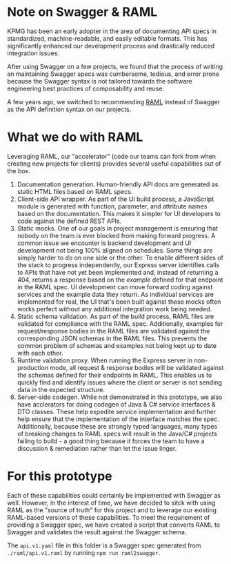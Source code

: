 # Note on Swagger & RAML

KPMG has been an early adopter in the area of documenting API specs in standardized, machine-readable, and easily editable formats.  This has significantly enhanced our development process and drastically reduced integration issues.

After using Swagger on a few projects, we found that the process of writing an maintaining Swagger specs was cumbersome, tedious, and error prone because the Swagger syntax is not tailored towards the software engineering best practices of composability and reuse.

A few years ago, we switched to recommending [RAML](http://raml.org) instead of Swagger as the API definition syntax on our projects.  

# What we do with RAML

Leveraging RAML, our "accelerator" (code our teams can fork from when creating new projects for clients) provides several useful capabilities out of the box.

1.  Documentation generation.  Human-friendly API docs are generated as static HTML files based on RAML specs. 
1.  Client-side API wrapper.  As part of the UI build process, a JavaScript module is generated with function, parameter, and attribute names based on the documentation.  This makes it simpler for UI developers to code against the defined REST APIs.
1.  Static mocks.  One of our goals in project management is ensuring that nobody on the team is ever blocked from making forward progress.  A common issue we encounter is backend development and UI development not being 100% aligned on schedules.  Some things are simply harder to do on one side or the other.  To enable different sides of the stack to progress independently, our Express server identifies calls to APIs that have not yet been implemented and, instead of returning a 404, returns a response based on the *example* defined for that endpoint in the RAML spec.  UI development can move forward coding against services and the example data they return.  As individual services are implemented for real, the UI that's been built against these mocks often works perfect without any additional integration work being needed.
1.  Static schema validation.  As part of the build process, RAML files are validated for compliance with the RAML spec.  Additionally, examples for request/response bodies in the RAML files are validated against the corresponding JSON schemas in the RAML files.  This prevents the common problem of schemas and examples not being kept up to date with each other.
1.  Runtime validation proxy.  When running the Express server in non-production mode, all request & response bodies will be validated against the schemas defined for their endpoints in RAML.  This enables us to quickly find and identify issues where the client or server is not sending data in the expected structure.
1.  Server-side codegen.  While not demonstrated in this prototype, we also have acclerators for doing codegen of Java & C# service interfaces & DTO classes.  These help expedite service implementation and further help ensure that the implementation of the interface matches the spec.  Additionally, because these are strongly typed languages, many types of breaking changes to RAML specs will result in the Java/C# projects failing to build - a good thing because it forces the team to have a discussion & remediation rather than let the issue linger.

# For this prototype

Each of these capabilities could certainly be implemented with Swagger as well.  However, in the interest of time, we have decided to sitck with using RAML as the "source of truth" for this project and to leverage our existing RAML-based versions of these capabilities.  To meet the requirement of providing a Swagger spec, we have created a script that converts RAML to Swagger and validates the result against the Swagger schema.

The `api.v1.yaml` file in this folder is a Swagger spec generated from `./raml/api.v1.raml`
by running `npm run raml2swagger`.